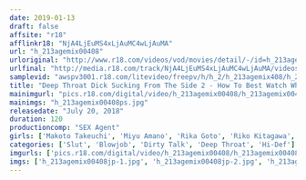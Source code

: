 ```yaml
---
date: 2019-01-13
draft: false
affsite: "r18"
afflinkr18: "NjA4LjEuMS4xLjAuMC4wLjAuMA"
url: "h_213agemix00408"
urloriginal: "http://www.r18.com/videos/vod/movies/detail/-/id=h_213agemix00408"
urlfinal: "http://media.r18.com/track/NjA4LjEuMS4xLjAuMC4wLjAuMA/videos/vod/movies/detail/-/id=h_213agemix00408"
samplevid: "awspv3001.r18.com/litevideo/freepv/h/h_2/h_213agemix408/h_213agemix408_dmb_w.mp4"
title: "Deep Throat Dick Sucking From The Side 2 - How To Best Watch When Massive Cocks Are Being Thrust Down The Throat Of Beautiful Women With Beastly, Insanely Beautiful Strokes -"
mainimgurl: "pics.r18.com/digital/video/h_213agemix00408/h_213agemix00408ps.jpg"
mainimgs: "h_213agemix00408ps.jpg"
releasedate: "July 20, 2018"
duration: 120
productioncomp: "SEX Agent"
girls: ['Makoto Takeuchi', 'Miyu Amano', 'Rika Goto', 'Riko Kitagawa', 'Aoi Kuroki', 'Maina Yuri', 'Kazuha Mizukawa', 'Airi Nanase', 'Reimi Tanaka']
categories: ['Slut', 'Blowjob', 'Dirty Talk', 'Deep Throat', 'Hi-Def']
imgurls: ['pics.r18.com/digital/video/h_213agemix00408/h_213agemix00408jp-1.jpg', 'pics.r18.com/digital/video/h_213agemix00408/h_213agemix00408jp-2.jpg', 'pics.r18.com/digital/video/h_213agemix00408/h_213agemix00408jp-3.jpg', 'pics.r18.com/digital/video/h_213agemix00408/h_213agemix00408jp-4.jpg', 'pics.r18.com/digital/video/h_213agemix00408/h_213agemix00408jp-5.jpg', 'pics.r18.com/digital/video/h_213agemix00408/h_213agemix00408jp-6.jpg', 'pics.r18.com/digital/video/h_213agemix00408/h_213agemix00408jp-7.jpg', 'pics.r18.com/digital/video/h_213agemix00408/h_213agemix00408jp-8.jpg', 'pics.r18.com/digital/video/h_213agemix00408/h_213agemix00408jp-9.jpg', 'pics.r18.com/digital/video/h_213agemix00408/h_213agemix00408jp-10.jpg', 'pics.r18.com/digital/video/h_213agemix00408/h_213agemix00408jp-11.jpg', 'pics.r18.com/digital/video/h_213agemix00408/h_213agemix00408jp-12.jpg', 'pics.r18.com/digital/video/h_213agemix00408/h_213agemix00408jp-13.jpg', 'pics.r18.com/digital/video/h_213agemix00408/h_213agemix00408jp-14.jpg', 'pics.r18.com/digital/video/h_213agemix00408/h_213agemix00408jp-15.jpg', 'pics.r18.com/digital/video/h_213agemix00408/h_213agemix00408jp-16.jpg', 'pics.r18.com/digital/video/h_213agemix00408/h_213agemix00408jp-17.jpg', 'pics.r18.com/digital/video/h_213agemix00408/h_213agemix00408jp-18.jpg', 'pics.r18.com/digital/video/h_213agemix00408/h_213agemix00408jp-19.jpg']
imgs: ['h_213agemix00408jp-1.jpg', 'h_213agemix00408jp-2.jpg', 'h_213agemix00408jp-3.jpg', 'h_213agemix00408jp-4.jpg', 'h_213agemix00408jp-5.jpg', 'h_213agemix00408jp-6.jpg', 'h_213agemix00408jp-7.jpg', 'h_213agemix00408jp-8.jpg', 'h_213agemix00408jp-9.jpg', 'h_213agemix00408jp-10.jpg', 'h_213agemix00408jp-11.jpg', 'h_213agemix00408jp-12.jpg', 'h_213agemix00408jp-13.jpg', 'h_213agemix00408jp-14.jpg', 'h_213agemix00408jp-15.jpg', 'h_213agemix00408jp-16.jpg', 'h_213agemix00408jp-17.jpg', 'h_213agemix00408jp-18.jpg', 'h_213agemix00408jp-19.jpg']
---
```

